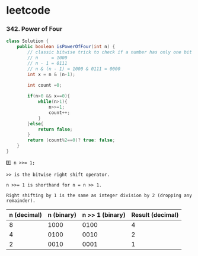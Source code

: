 # leetcode 


### 342. Power of Four
```java
class Solution {
    public boolean isPowerOfFour(int n) {
        // classic bitwise trick to check if a number has only one bit set
        // n     = 1000
        // n - 1 = 0111
        // n & (n - 1) = 1000 & 0111 = 0000
        int x = n & (n-1);
        
        int count =0;

        if(n>0 && x==0){
            while(n>1){
                n>>=1;
                count++;
            }
        }else{
            return false;
        }
        return (count%2==0)? true: false;
    }
}

```
```
1️⃣ n >>= 1;

>> is the bitwise right shift operator.

n >>= 1 is shorthand for n = n >> 1.

Right shifting by 1 is the same as integer division by 2 (dropping any remainder).
```
| n (decimal) | n (binary) | n >> 1 (binary) | Result (decimal) |
|-------------|------------|-----------------|------------------|
| 8           | 1000       | 0100            | 4                |
| 4           | 0100       | 0010            | 2                |
| 2           | 0010       | 0001            | 1                |
